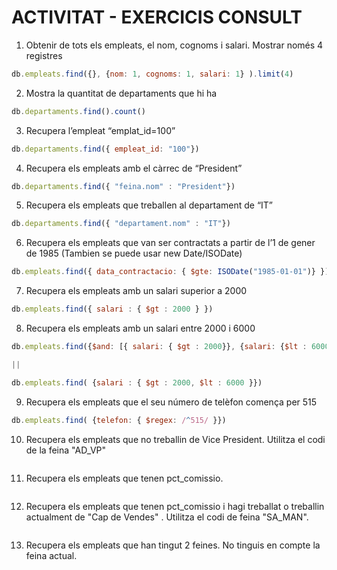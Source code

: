 # ACTIVITAT - EXERCICIS CONSULT

1. Obtenir de tots els empleats, el nom, cognoms i salari. Mostrar només 4 registres

```js
db.empleats.find({}, {nom: 1, cognoms: 1, salari: 1} ).limit(4)
```
2. Mostra la quantitat de departaments que hi ha

```js
db.departaments.find().count()
```

3. Recupera l’empleat “emplat_id=100”

```js
db.departaments.find({ empleat_id: "100"})
```

4. Recupera els empleats amb el càrrec de “President”

```js
db.departaments.find({ "feina.nom" : "President"})
```

5. Recupera els empleats que treballen al departament de “IT”

```js
db.departaments.find({ "departament.nom" : "IT"})
```

6. Recupera els empleats que van ser contractats a partir de l’1 de gener de 1985
(Tambien se puede usar new Date/ISODate)

```js
db.empleats.find({ data_contractacio: { $gte: ISODate("1985-01-01")} })
```

7. Recupera els empleats amb un salari superior a 2000

```js
db.empleats.find({ salari : { $gt : 2000 } })
```

8. Recupera els empleats amb un salari entre 2000 i 6000

```js
db.empleats.find({$and: [{ salari: { $gt : 2000}}, {salari: {$lt : 6000}}]})

||

db.empleats.find( {salari : { $gt : 2000, $lt : 6000 }})
```

9. Recupera els empleats que el seu número de telèfon comença per 515

```js
db.empleats.find( {telefon: { $regex: /^515/ }})
```

10. Recupera els empleats que no treballin de Vice President. Utilitza el codi de la feina
"AD_VP"

```js
```

11. Recupera els empleats que tenen pct_comissio.

```js
```

12. Recupera els empleats que tenen pct_comissio i hagi treballat o treballin
actualment de "Cap de Vendes" . Utilitza el codi de feina "SA_MAN".

```js
```

13. Recupera els empleats que han tingut 2 feines. No tinguis en compte la feina
actual.

```js
```